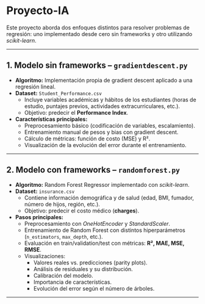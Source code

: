 # Proyecto-IA

Este proyecto aborda dos enfoques distintos para resolver problemas de regresión: uno implementado desde cero sin frameworks y otro utilizando _scikit-learn_.

---

## 1. Modelo sin frameworks – `gradientdescent.py`

- **Algoritmo:** Implementación propia de gradient descent aplicado a una regresión lineal.  
- **Dataset:** `Student_Performance.csv`  
  - Incluye variables académicas y hábitos de los estudiantes (horas de estudio, puntajes previos, actividades extracurriculares, etc.).  
  - Objetivo: predecir el **Performance Index**.  
- **Características principales:**  
  - Preprocesamiento básico (codificación de variables, escalamiento).  
  - Entrenamiento manual de pesos y bias con gradient descent.  
  - Cálculo de métricas: función de costo (MSE) y R².  
  - Visualización de la evolución del error durante el entrenamiento.

---

## 2. Modelo con frameworks – `randomforest.py`

- **Algoritmo:** Random Forest Regressor implementado con _scikit-learn_.  
- **Dataset:** `insurance.csv`  
  - Contiene información demográfica y de salud (edad, BMI, fumador, número de hijos, región, etc.).  
  - Objetivo: predecir el costo médico (**charges**).  
- **Pasos principales:**  
  - Preprocesamiento con _OneHotEncoder_ y _StandardScaler_.  
  - Entrenamiento de Random Forest con distintos hiperparámetros (`n_estimators`, `max_depth`, etc.).  
  - Evaluación en train/validation/test con métricas: **R², MAE, MSE, RMSE**.  
  - Visualizaciones:  
    - Valores reales vs. predicciones (parity plots).  
    - Análisis de residuales y su distribución.  
    - Calibración del modelo.  
    - Importancia de características.  
    - Evolución del error según el número de árboles.

---
